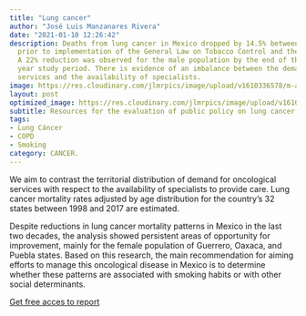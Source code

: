 ```yaml
---
title: "Lung cancer"
author: "José Luis Manzanares Rivera"
date: "2021-01-10 12:26:42"
description: Deaths from lung cancer in Mexico dropped by 14.5% between the period
  prior to implementation of the General Law on Tobacco Control and the year 2017.
  A 22% reduction was observed for the male population by the end of the entire 20
  year study period. There is evidence of an imbalance between the demand for oncological
  services and the availability of specialists.
image: https://res.cloudinary.com/jlmrpics/image/upload/v1610336578/m-azharul-islam-FUcOQBIfeXM-unsplash_jtprlp.jpg
layout: post
optimized_image: https://res.cloudinary.com/jlmrpics/image/upload/v1610336237/roya-ann-miller-Rdsc2L517iQ-unsplash_l34wax.jpg
subtitle: Resources for the evaluation of public policy on lung cancer in Mexico.
tags:
- Lung Cáncer
- COPD
- Smoking
category: CANCER.
---
```

  
  

We  aim to contrast the territorial distribution of demand for oncological services with respect to the availability of specialists to provide care. Lung cancer mortality rates adjusted by age distribution for the country’s 32 states between 1998 and 2017 are estimated.

Despite reductions in lung cancer mortality patterns in Mexico in the last two decades, the analysis showed persistent areas of opportunity for improvement, mainly for the female population of Guerrero, Oaxaca, and Puebla states. Based on this research, the main recommendation for aiming efforts to manage this oncological disease in Mexico is to determine whether these patterns are associated with smoking habits or with other social determinants.

[Get free acces to report](https://iris.paho.org/handle/10665.2/53153)

